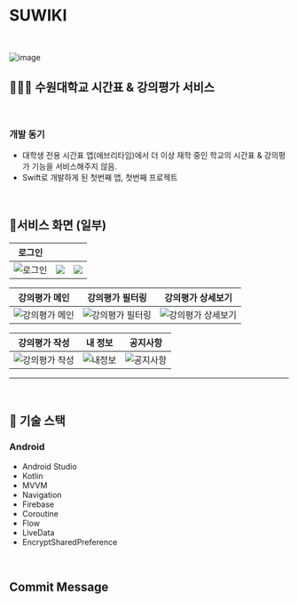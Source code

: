 # SUWIKI
<br>

![image](https://user-images.githubusercontent.com/81678959/182590817-3ffdfe89-cafc-434b-821c-9241d486c322.png)

## 🧑🏻‍💻 수원대학교 시간표 & 강의평가 서비스

<br>

### 개발 동기
- 대학생 전용 시간표 앱(에브리타임)에서 더 이상 재학 중인 학교의 시간표 & 강의평가 기능을 서비스해주지 않음.
- Swift로 개발하게 된 첫번째 앱, 첫번째 프로젝트

<br>

## 📱서비스 화면 (일부)

| **로그인** |||
| :---: | :---: | :---: |
| ![로그인](https://i.ibb.co/drqHwZ4/1.png) | ![](https://i.ibb.co/W3Lk4D6/2.png) | ![](https://i.ibb.co/W3Lk4D6/2.png) |

| **강의평가 메인** | **강의평가 필터링** | **강의평가 상세보기** |
| :---: | :---: | :---: |
| ![강의평가 메인](https://user-images.githubusercontent.com/81678959/182595106-1c4cc7b5-e75a-4093-b790-e3aab44350b7.gif) | ![강의평가 필터링](https://user-images.githubusercontent.com/81678959/182595107-9313792b-66e4-47bf-ac79-7f1bd6f6f758.gif) | ![강의평가 상세보기](https://user-images.githubusercontent.com/81678959/182595108-04588363-90f1-4969-9071-f351a0336978.gif) |

| **강의평가 작성** | **내 정보** | **공지사항** |
| :---: | :---: | :---: |
| ![강의평가 작성](https://user-images.githubusercontent.com/81678959/182595110-169db09f-33c2-4e6d-b292-bc595060d6e1.gif) | ![내정보](https://user-images.githubusercontent.com/81678959/182595114-0f2fbfdf-d8d2-432b-be44-eb3837e66cf7.gif) | ![공지사항](https://user-images.githubusercontent.com/81678959/182595115-524aac07-7d52-4a04-bb5f-64b6a06c7400.gif) |

___

<br>

## 📜 기술 스택

### Android
- Android Studio
- Kotlin
- MVVM
- Navigation
- Firebase
- Coroutine
- Flow
- LiveData
- EncryptSharedPreference

<br>

## Commit Message

